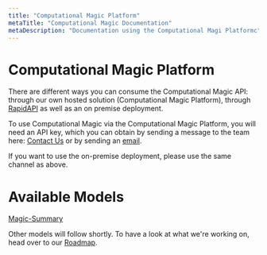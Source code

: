 ```yaml
---
title: "Computational Magic Platform"
metaTitle: "Computational Magic Documentation"
metaDescription: "Documentation using the Computational Magi Platformc"
---
```


# Computational Magic Platform 
There are different ways you can consume the Computational Magic API: through our own hosted solution (Computational Magic Platform), through [RapidAPI](https://rapidapi.com/neuralfinity1-neuralfinity-default/api/magicsummary/) as well as an on premise deployment. 

To use Computational Magic via the Computational Magic Platform, you will need an API key, which you can obtain by sending a message to the team here: [Contact Us](https://www.neuralfinity.com/#contact) or by sending an [email](mailto:hello@neuralfinity.com). 

If you want to use the on-premise deployment, please use the same channel as above. 

# Available Models

[Magic-Summary](./magic-summary)

Other models will follow shortly. To have a look at what we're working on, head over to our [Roadmap](/roadmap).
